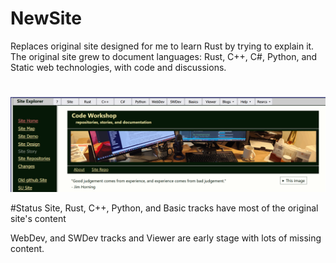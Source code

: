 # NewSite
Replaces original site designed for me to learn Rust by trying to explain it.
The original site grew to document languages: Rust, C++, C#, Python, and 
Static web technologies, with code and discussions.
#
<img src="pictures/HomePic.png">

#Status
Site, Rust, C++, Python, and Basic tracks have most of the original site's content

WebDev, and SWDev tracks and Viewer are early stage with lots of missing content.